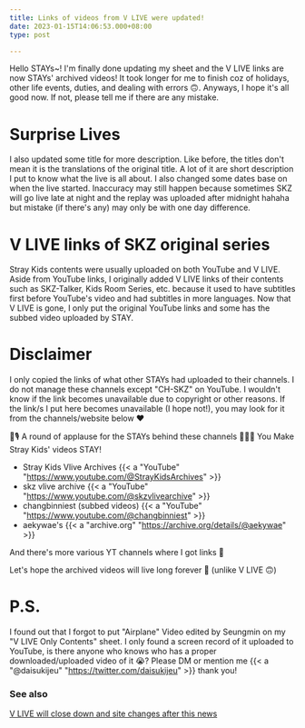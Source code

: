```yaml
---
title: Links of videos from V LIVE were updated!
date: 2023-01-15T14:06:53.000+08:00
type: post

---
```

Hello STAYs\~! I'm finally done updating my sheet and the V LIVE links are now STAYs' archived videos! It took longer for me to finish coz of holidays, other life events, duties, and dealing with errors 🙃. Anyways, I hope it's all good now. If not, please tell me if there are any mistake.

# Surprise Lives

I also updated some title for more description. Like before, the titles don't mean it is the translations of the original title. A lot of it are short description I put to know what the live is all about. I also changed some dates base on when the live started. Inaccuracy may still happen because sometimes SKZ will go live late at night and the replay was uploaded after midnight hahaha but mistake (if there's any) may only be with one day difference.

# V LIVE links of SKZ original series

Stray Kids contents were usually uploaded on both YouTube and V LIVE. Aside from YouTube links, I originally added V LIVE links of their contents such as SKZ-Talker, Kids Room Series, etc. because it used to have subtitles first before YouTube's video and had subtitles in more languages. Now that V LIVE is gone, I only put the original YouTube links and some has the subbed video uploaded by STAY.

# Disclaimer

I only copied the links of what other STAYs had uploaded to their channels. I do not manage these channels except "CH-SKZ" on YouTube. I wouldn't know if the link becomes unavailable due to copyright or other reasons. If the link/s I put here becomes unavailable (I hope not!), you may look for it from the channels/website below ❤️

🐰🎙️ A round of applause for the STAYs behind these channels 👏👏👏 You Make Stray Kids' videos STAY!

* Stray Kids Vlive Archives {{< a "YouTube" "https://www.youtube.com/@StrayKidsArchives" >}}
* skz vlive archive {{< a "YouTube" "https://www.youtube.com/@skzvlivearchive" >}}
* changbinniest (subbed videos) {{< a "YouTube" "https://www.youtube.com/@changbinniest" >}}
* aekywae's {{< a "archive.org" "https://archive.org/details/@aekywae" >}}

And there's more various YT channels where I got links 🤗

Let's hope the archived videos will live long forever 🙏 (unlike V LIVE 🙃)

# P.S.

I found out that I forgot to put "Airplane" Video edited by Seungmin on my "V LIVE Only Contents" sheet. I only found a screen record of it uploaded to YouTube, is there anyone who knows who has a proper downloaded/uploaded video of it 😭? Please DM or mention me {{< a "@daisukijeu" "https://twitter.com/daisukijeu" >}} thank you!

### See also

[V LIVE will close down and site changes after this news](/site-update/goodbye-vlive/)
